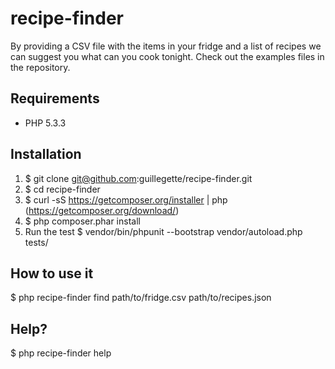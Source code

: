 # recipe-finder
By providing a CSV file with the items in your fridge and a list of recipes we can suggest you what can you cook tonight. Check out the examples files in the repository.

## Requirements
- PHP 5.3.3

## Installation
1. $ git clone git@github.com:guillegette/recipe-finder.git
2. $ cd recipe-finder
3. $ curl -sS https://getcomposer.org/installer | php (https://getcomposer.org/download/)
4. $ php composer.phar install
5. Run the test $ vendor/bin/phpunit --bootstrap vendor/autoload.php tests/

## How to use it
$ php recipe-finder find path/to/fridge.csv path/to/recipes.json

## Help?
$ php recipe-finder help 
